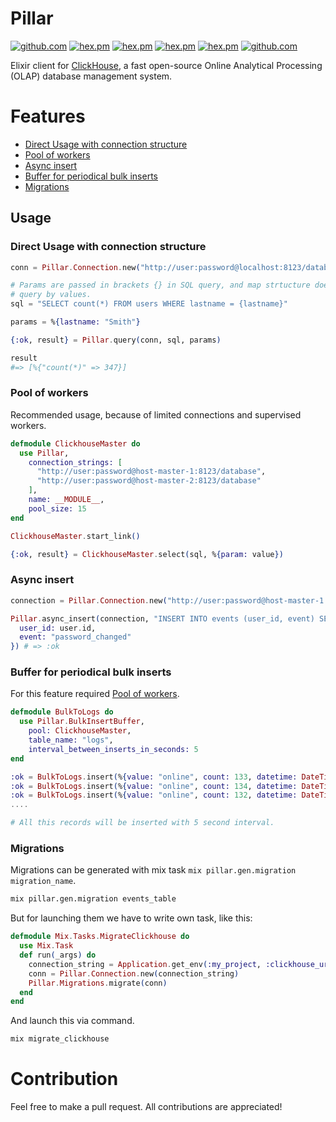 # Pillar

[![github.com](https://github.com/balance-platform/pillar/workflows/build/badge.svg?branch=master)](https://github.com/balance-platform/pillar/actions)
[![hex.pm](https://img.shields.io/badge/docs-hexpm-blue.svg)](https://hexdocs.pm/pillar)
[![hex.pm](https://img.shields.io/hexpm/v/pillar.svg)](https://hex.pm/packages/pillar)
[![hex.pm](https://img.shields.io/hexpm/dt/pillar.svg)](https://hex.pm/packages/pillar)
[![hex.pm](https://img.shields.io/hexpm/l/pillar.svg)](https://hex.pm/packages/pillar)
[![github.com](https://img.shields.io/github/last-commit/balance-platform/pillar.svg)](https://github.com/balance-platform/pillar/commits/master)

Elixir client for [ClickHouse](https://clickhouse.tech/), a fast open-source
Online Analytical Processing (OLAP) database management system.

# Features

  - [Direct Usage with connection structure](#direct-usage-with-connection-structure)
  - [Pool of workers](#pool-of-workers)
  - [Async insert](#async-insert)
  - [Buffer for periodical bulk inserts](#buffer-for-periodical-bulk-inserts)
  - [Migrations](#migrations)

## Usage

### Direct Usage with connection structure

```elixir
conn = Pillar.Connection.new("http://user:password@localhost:8123/database")

# Params are passed in brackets {} in SQL query, and map strtucture does fill
# query by values.
sql = "SELECT count(*) FROM users WHERE lastname = {lastname}"

params = %{lastname: "Smith"}

{:ok, result} = Pillar.query(conn, sql, params)

result
#=> [%{"count(*)" => 347}]

```

### Pool of workers

Recommended usage, because of limited connections and supervised workers.

```elixir
defmodule ClickhouseMaster do
  use Pillar,
    connection_strings: [
      "http://user:password@host-master-1:8123/database",
      "http://user:password@host-master-2:8123/database"
    ],
    name: __MODULE__,
    pool_size: 15
end

ClickhouseMaster.start_link()

{:ok, result} = ClickhouseMaster.select(sql, %{param: value})
```

### Async insert

```elixir
connection = Pillar.Connection.new("http://user:password@host-master-1:8123/database")

Pillar.async_insert(connection, "INSERT INTO events (user_id, event) SELECT {user_id}, {event}", %{
  user_id: user.id,
  event: "password_changed"
}) # => :ok
```

### Buffer for periodical bulk inserts

For this feature required [Pool of workers](#pool-of-workers).

```elixir
defmodule BulkToLogs do
  use Pillar.BulkInsertBuffer,
    pool: ClickhouseMaster,
    table_name: "logs",
    interval_between_inserts_in_seconds: 5
end
```

```elixir
:ok = BulkToLogs.insert(%{value: "online", count: 133, datetime: DateTime.utc_now()})
:ok = BulkToLogs.insert(%{value: "online", count: 134, datetime: DateTime.utc_now()})
:ok = BulkToLogs.insert(%{value: "online", count: 132, datetime: DateTime.utc_now()})
....

# All this records will be inserted with 5 second interval.
```

### Migrations

Migrations can be generated with mix task `mix pillar.gen.migration
migration_name`.

```bash
mix pillar.gen.migration events_table
```

But for launching them we have to write own task, like this:

```elixir
defmodule Mix.Tasks.MigrateClickhouse do
  use Mix.Task
  def run(_args) do
    connection_string = Application.get_env(:my_project, :clickhouse_url)
    conn = Pillar.Connection.new(connection_string)
    Pillar.Migrations.migrate(conn)
  end
end
```

And launch this via command.

```bash
mix migrate_clickhouse
```

# Contribution

Feel free to make a pull request. All contributions are appreciated!
